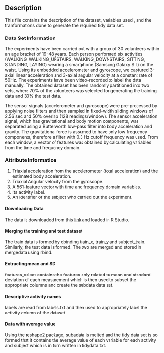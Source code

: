 ## Description

This file contains the description of the dataset, variables used , and the tranformations done to generate the required tidy data set.

### Data Set Information

The experiments have been carried out with a group of 30 volunteers within an age bracket of 19-48 years. Each person performed six activities (WALKING, WALKING_UPSTAIRS, WALKING_DOWNSTAIRS, SITTING, STANDING, LAYING) wearing a smartphone (Samsung Galaxy S II) on the waist. Using its embedded accelerometer and gyroscope, we captured 3-axial linear acceleration and 3-axial angular velocity at a constant rate of 50Hz. The experiments have been video-recorded to label the data manually. The obtained dataset has been randomly partitioned into two sets, where 70% of the volunteers was selected for generating the training data and 30% the test data. 

The sensor signals (accelerometer and gyroscope) were pre-processed by applying noise filters and then sampled in fixed-width sliding windows of 2.56 sec and 50% overlap (128 readings/window). The sensor acceleration signal, which has gravitational and body motion components, was separated using a Butterworth low-pass filter into body acceleration and gravity. The gravitational force is assumed to have only low frequency components, therefore a filter with 0.3 Hz cutoff frequency was used. From each window, a vector of features was obtained by calculating variables from the time and frequency domain.

### Attribute Information

1. Triaxial acceleration from the accelerometer (total acceleration) and the estimated body acceleration. 
2. Triaxial Angular velocity from the gyroscope. 
3. A 561-feature vector with time and frequency domain variables.
4. Its activity label. 
5. An identifier of the subject who carried out the experiment.

#### Downloading Data

The data is downloaded from this [link](https://d396qusza40orc.cloudfront.net/getdata%2Fprojectfiles%2FUCI%20HAR%20Dataset.zip) and loaded in R Studio.

#### Merging the training and test dataset
The train data is formed by cbinding train_x, train_y and subject_train. Similarly, the test data is formed. The two are merged and stored in mergedata using rbind.

#### Extracting mean and SD 
features_select contains the features only related to mean and standard deviation of each measurement which is then used to subset the appropriate columns and create the subdata data set.

#### Descriptive activity names
labels are read from labels.txt and then used to appropriately label the activity column of the dataset.

#### Data with average value
Using the reshape2 package, subadata is melted and the tidy data set is so formed that it contains the average value of each variable for each activity and subject which is in turn written in tidydata.txt.
